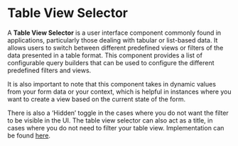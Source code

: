 # Table View Selector

A **Table View Selector** is a user interface component commonly found in applications, particularly those dealing with tabular or list-based data. It allows users to switch between different predefined views or filters of the data presented in a table format. This component provides a list of configurable query builders that can be used to configure the different predefined filters and views.

It is also important to note that this component takes in dynamic values from your form data or your context, which is helpful in instances where you want to create a view based on the current state of the form.

There is also a ‘Hidden’ toggle in the cases where you do not want the filter to be visible in the UI. The table view selector can also act as a title, in cases where you do not need to filter your table view. Implementation can be found [here](/docs/front-end-basics/how-to-guides/filtering).
